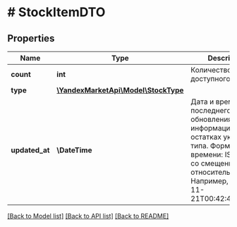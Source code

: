 # # StockItemDTO

## Properties

Name | Type | Description | Notes
------------ | ------------- | ------------- | -------------
**count** | **int** | Количество доступного товара. |
**type** | [**\YandexMarketApi\Model\StockType**](StockType.md) |  |
**updated_at** | **\DateTime** | Дата и время последнего обновления информации об остатках указанного типа.  Формат даты и времени: ISO 8601 со смещением относительно UTC. Например, &#x60;2017-11-21T00:42:42+03:00&#x60;. |

[[Back to Model list]](../../README.md#models) [[Back to API list]](../../README.md#endpoints) [[Back to README]](../../README.md)
